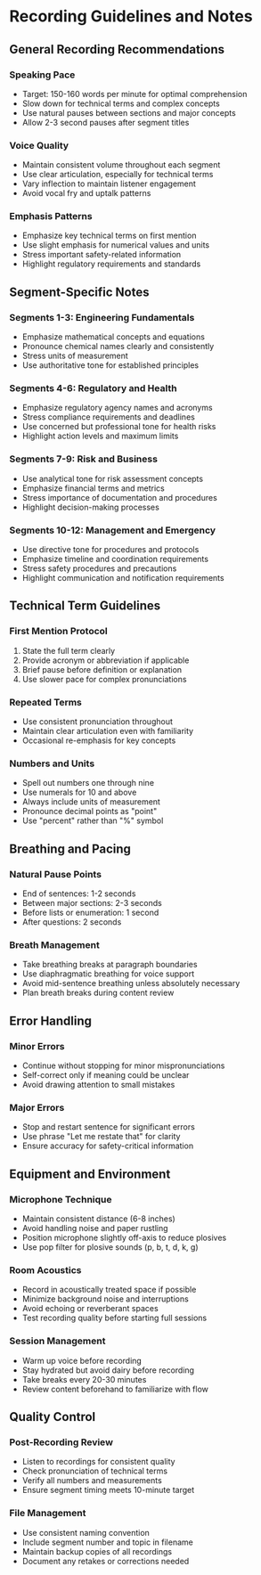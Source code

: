 # Recording Guidelines and Notes

## General Recording Recommendations

### Speaking Pace
- Target: 150-160 words per minute for optimal comprehension
- Slow down for technical terms and complex concepts
- Use natural pauses between sections and major concepts
- Allow 2-3 second pauses after segment titles

### Voice Quality
- Maintain consistent volume throughout each segment
- Use clear articulation, especially for technical terms
- Vary inflection to maintain listener engagement
- Avoid vocal fry and uptalk patterns

### Emphasis Patterns
- Emphasize key technical terms on first mention
- Use slight emphasis for numerical values and units
- Stress important safety-related information
- Highlight regulatory requirements and standards

## Segment-Specific Notes

### Segments 1-3: Engineering Fundamentals
- Emphasize mathematical concepts and equations
- Pronounce chemical names clearly and consistently
- Stress units of measurement
- Use authoritative tone for established principles

### Segments 4-6: Regulatory and Health
- Emphasize regulatory agency names and acronyms
- Stress compliance requirements and deadlines
- Use concerned but professional tone for health risks
- Highlight action levels and maximum limits

### Segments 7-9: Risk and Business
- Use analytical tone for risk assessment concepts
- Emphasize financial terms and metrics
- Stress importance of documentation and procedures
- Highlight decision-making processes

### Segments 10-12: Management and Emergency
- Use directive tone for procedures and protocols
- Emphasize timeline and coordination requirements
- Stress safety procedures and precautions
- Highlight communication and notification requirements

## Technical Term Guidelines

### First Mention Protocol
1. State the full term clearly
2. Provide acronym or abbreviation if applicable
3. Brief pause before definition or explanation
4. Use slower pace for complex pronunciations

### Repeated Terms
- Use consistent pronunciation throughout
- Maintain clear articulation even with familiarity
- Occasional re-emphasis for key concepts

### Numbers and Units
- Spell out numbers one through nine
- Use numerals for 10 and above
- Always include units of measurement
- Pronounce decimal points as "point"
- Use "percent" rather than "%" symbol

## Breathing and Pacing

### Natural Pause Points
- End of sentences: 1-2 seconds
- Between major sections: 2-3 seconds
- Before lists or enumeration: 1 second
- After questions: 2 seconds

### Breath Management
- Take breathing breaks at paragraph boundaries
- Use diaphragmatic breathing for voice support
- Avoid mid-sentence breathing unless absolutely necessary
- Plan breath breaks during content review

## Error Handling

### Minor Errors
- Continue without stopping for minor mispronunciations
- Self-correct only if meaning could be unclear
- Avoid drawing attention to small mistakes

### Major Errors
- Stop and restart sentence for significant errors
- Use phrase "Let me restate that" for clarity
- Ensure accuracy for safety-critical information

## Equipment and Environment

### Microphone Technique
- Maintain consistent distance (6-8 inches)
- Avoid handling noise and paper rustling
- Position microphone slightly off-axis to reduce plosives
- Use pop filter for plosive sounds (p, b, t, d, k, g)

### Room Acoustics
- Record in acoustically treated space if possible
- Minimize background noise and interruptions
- Avoid echoing or reverberant spaces
- Test recording quality before starting full sessions

### Session Management
- Warm up voice before recording
- Stay hydrated but avoid dairy before recording
- Take breaks every 20-30 minutes
- Review content beforehand to familiarize with flow

## Quality Control

### Post-Recording Review
- Listen to recordings for consistent quality
- Check pronunciation of technical terms
- Verify all numbers and measurements
- Ensure segment timing meets 10-minute target

### File Management
- Use consistent naming convention
- Include segment number and topic in filename
- Maintain backup copies of all recordings
- Document any retakes or corrections needed
